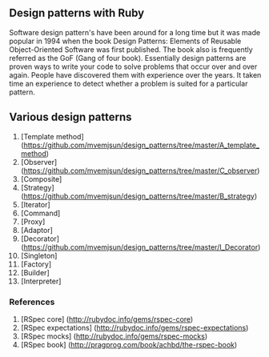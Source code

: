 ## Design patterns with Ruby
 Software design pattern's have been around for a long time but it was made popular in 1994 when the book Design Patterns: Elements of Reusable Object-Oriented Software was first published. The book also is frequently referred as the GoF (Gang of four book). Essentially design patterns are proven ways to write your code to solve problems that occur over and over again. People have discovered them with experience over the years. It taken time an experience to detect whether a problem is suited for a particular pattern.

## Various design patterns 
1. [Template method] (https://github.com/mvemjsun/design_patterns/tree/master/A_template_method)
2. [Observer] (https://github.com/mvemjsun/design_patterns/tree/master/C_observer)
3. [Composite]
4. [Strategy] (https://github.com/mvemjsun/design_patterns/tree/master/B_strategy)
5. [Iterator]
6. [Command]
7. [Proxy]
8. [Adaptor]
9. [Decorator] (https://github.com/mvemjsun/design_patterns/tree/master/I_Decorator)
10. [Singleton]
11. [Factory]
12. [Builder]
13. [Interpreter]


### References

1. [RSpec core] (http://rubydoc.info/gems/rspec-core)
2. [RSpec expectations] (http://rubydoc.info/gems/rspec-expectations)
3. [RSpec mocks] (http://rubydoc.info/gems/rspec-mocks)
4. [RSpec book] (http://pragprog.com/book/achbd/the-rspec-book)